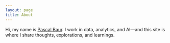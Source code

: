 ```yaml
---
layout: page
title: About
---
```


Hi, my name is <a href='https://www.linkedin.com/in/pascalalexanderbaur/'>Pascal Baur</a>. I work in data, analytics, and AI—and this site is where I share thoughts, explorations, and learnings.
